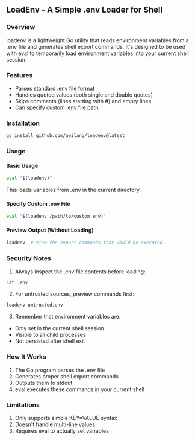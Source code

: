 ## LoadEnv - A Simple .env Loader for Shell

### Overview
loadenv is a lightweight Go utility that reads environment variables from a .env file and generates shell export commands. It's designed to be used with eval to temporarily load environment variables into your current shell session.

### Features
- Parses standard .env file format
- Handles quoted values (both single and double quotes)
- Skips comments (lines starting with #) and empty lines
- Can specify custom .env file path

### Installation

```sh
go install github.com/aeilang/loadenv@latest
```


### Usage

#### Basic Usage

```sh
eval "$(loadenv)"
```

This loads variables from .env in the current directory.

#### Specify Custom .env File

```sh
eval "$(loadenv /path/to/custom.env)"
```


#### Preview Output (Without Loading)

```sh
loadenv  # View the export commands that would be executed
```

### Security Notes

1. Always inspect the .env file contents before loading:

```sh
cat .env
```

2. For untrusted sources, preview commands first:

```sh
loadenv untrusted.env
```

3. Remember that environment variables are:
- Only set in the current shell session
- Visible to all child processes
- Not persisted after shell exit

### How It Works

1. The Go program parses the .env file
2. Generates proper shell export commands
3. Outputs them to stdout
4. eval executes these commands in your current shell

### Limitations

1. Only supports simple KEY=VALUE syntax
2. Doesn't handle multi-line values
3. Requires eval to actually set variables
